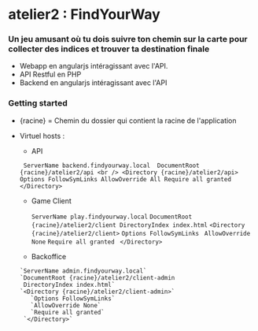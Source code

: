 # atelier2 : FindYourWay

### Un jeu amusant où tu dois suivre ton chemin sur la carte pour collecter des indices et trouver ta destination finale

* Webapp en angularjs intéragissant avec l'API.
* API Restful en PHP
* Backend en angularjs intéragissant avec l'API

### Getting started

* {racine} = Chemin du dossier qui contient la racine de l'application
* Virtuel hosts :
   
   * API
   
    ` ServerName backend.findyourway.local  DocumentRoot {racine}/atelier2/api <br />
      <Directory {racine}/atelier2/api>
      Options FollowSymLinks
      AllowOverride All
      Require all granted
      </Directory>`
     
    * Game Client
    
      `ServerName play.findyourway.local`
      `DocumentRoot {racine}/atelier2/client
       DirectoryIndex index.html`
      `<Directory {racine}/atelier2/client>`
         `Options FollowSymLinks`
         ` AllowOverride None`
         `Require all granted`
       ` </Directory>`
      
     * Backoffice
     
      `ServerName admin.findyourway.local`
      `DocumentRoot {racine}/atelier2/client-admin
       DirectoryIndex index.html`
      `<Directory {racine}/atelier2/client-admin>`
         `Options FollowSymLinks`
         `AllowOverride None`
         `Require all granted`
       `</Directory>`
       

```

